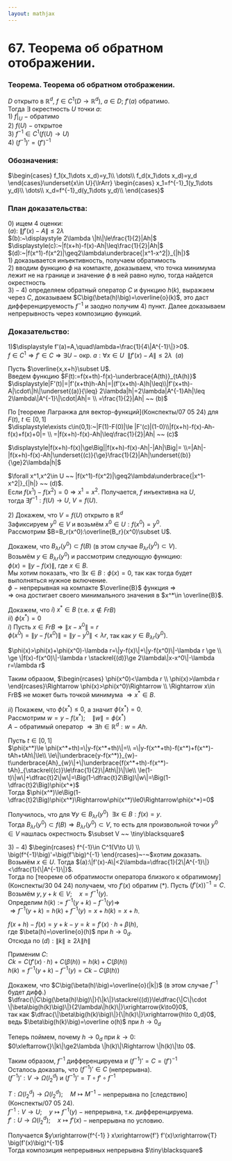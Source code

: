 ```yaml
---  
layout: mathjax  
---  
```

  
# 67. Теорема об обратном отображении.  
  
### Теорема. Теорема об обратном отображении.  
$D$ открыто в $\mathbb{R}^d,~f\in C^1(D\to\mathbb{R}^d),~a\in D;~f'(a)$ обратимо.  
Тогда $\exists$  окрестность $U$ точки $a:$  
$1)~f|_U~-~$обратимо  
$2)~f(U)~-$ открытое  
$3)~f^{-1}\in C^1(f(U)\to U)$  
$4)~\big(f^{-1}\big)'=\big(f'\big)^{-1}$  
  
### Обозначения:  
$\begin{cases}  
f_1(x_1\dots x_d)=y_1\\  
\dots\\  
f_d(x_1\dots x_d)=y_d  
\end{cases}\underset{x\in U}{\lrArr}  
\begin{cases}  
x_1=f^{-1}_1(y_1\dots y_d)\\  
\dots\\  
x_d=f^{-1}_d(y_1\dots y_d)\\  
\end{cases}$  
  
### План доказательства:  
$0)$ ищем 4 оценки:  
$(a):~\|f'(x)-A\|\le2\lambda$  
$(b):~\displaystyle 2\lambda \|h\|\le\frac{1}{2}|Ah|$  
$\displaystyle(c):~|f(x+h)-f(x)-Ah|\leq\frac{1}{2}|Ah|$  
$(d):~|f(x^1)-f(x^2)|\geq2\lambda\underbrace{|x^1-x^2|}_{|h|}$  
$1)$ доказывается инъективность, получаем обратимость  
$2)$ вводим функцию $\phi$ на компакте, доказываем, что точка минимума лежит не на границе и значение $\phi$ в ней равно нулю, тогда найдется окрестность  
$3)-4)$ определяем обратный оператор $C$ и функцию $h(k)$, выражаем через $C$, доказываем $C\big(\beta(h)\big)=\overline{o}(k)$, это даст дифференцируемость $f^{-1}$ и заодно получим $4)$ пункт. Далее доказываем непрерывность через композицию функций.  
  
### Доказательство:  
$1)$$\displaystyle f'(a)=A,\quad\lambda=\frac{1}{4\|A^{-1}\|}>0$.  
$f\in C^1\Rightarrow f'\in C\Rightarrow\exists U~-~$окр. $a:\forall x\in U ~~ \|f'(x)-A\|\le2\lambda ~~ (a)$  
  
Пусть $\overline{x,x+h}\subset U$.  
Введем функцию $F(t):=f(x+th)-f(x)-\underbrace{A(th)}_{tA(h)}$  
$\displaystyle|F'(t)|=|f'(x+th)h-Ah|=|(f'(x+th)-A)h|\leq\\|f'(x+th)-A|\cdot\|h\|\underset{(a)}{\leq} 2\lambda|h|=2\lambda|A^{-1}Ah|\leq 2\lambda\|A^{-1}\|\cdot|Ah|=  
\\  
=\frac{1}{2}|Ah| ~~ (b)$  
  
По [теореме Лагранжа для вектор-функций](Конспекты/07 05 24) для $F(t),~t\in[0,1]$  
$\displaystyle\exists c\in(0,1):~|F(1)-F(0)|\le |F'(c)|(1-0)\\|f(x+h)-f(x)-Ah-f(x)+f(x)+0|=  
\\  
=|f(x+h)-f(x)-Ah|\leq\frac{1}{2}|Ah| ~~ (c)$  
  
$\displaystyle|f(x+h)-f(x)|\ge\Big||f(x+h)-f(x)-Ah|-|Ah|\Big|=  
\\=|Ah|-|f(x+h)-f(x)-Ah|\underset{(c)}{\ge}\frac{1}{2}|Ah|\underset{(b)}{\ge}2\lambda|h|$  
  
$\forall x^1,x^2\in U ~~ |f(x^1)-f(x^2)|\geq2\lambda\underbrace{|x^1-x^2|}_{|h|} ~~ (d)$.  
Если $f(x^1)-f(x^2)=0\Rightarrow x^1=x^2$. Получается, $f$ инъективна на $U$,  
тогда $\exists f^{-1}:f(U)\to U,~V=f(U)$.  
  
$2)$ Докажем, что $V=f(U)$ открыто в $\mathbb{R}^d$  
Зафиксируем $y^0\in V$ и возьмём $x^0\in U:f(x^0)=y^0$.  
Рассмотрим $B=B_r(x^0):\overline{B_r}(x^0)\subset U$.  
  
Докажем, что $B_{\lambda r}(y^0)\subset f(B)$ (в этом случае $B_{\lambda r}(y^0)\subset V$).  
Возьмём $y\in B_{\lambda r}(y^0)$ и рассмотрим следующую функцию:  
$\phi(x)=\|y-f(x)\|$, где $x\in B$.  
Мы хотим показать, что $\exists x\in B:\phi(x)=0$, так как тогда будет выполняться нужное включение.  
$\phi~-~$непрерывная на компакте $\overline{B}$ функция $\Rightarrow$  
$\Rightarrow$ она достигает своего минимального значения в $x^*\in \overline{B}$.  
  
Докажем, что $i)~x^*\in B$ (т.е. $x\notin FrB$)  
                        $ii)$ $\phi(x^*)=0$  
$i)$ Пусть $x\in FrB\Rightarrow \|x-x^0\|=r$  
$\phi(x^0)=\|y-f(x^0)\|=\|y-y^0\|<\lambda r$, так как $y\in B_{\lambda r}(y^0)$.  
  
$\phi(x)>\phi(x)+\phi(x^0)-\lambda r=\|y-f(x)\|+\|y-f(x^0)\|-\lambda r \ge  
\\  
\ge \|f(x)-f(x^0)\|-\lambda r \stackrel{(d)}\ge 2\lambda\|x-x^0\|-\lambda r=\lambda r$  
  
Таким образом, $\begin{rcases}  
\phi(x^0)<\lambda r  
\\  
\phi(x)>\lambda r  
\end{rcases}\Rightarrow \phi(x)>\phi(x^0)\Rightarrow  
\\  
\Rightarrow x\in FrB$ не может быть точкой минимума $\Rightarrow x^*\in B$.  
  
$ii)$ Покажем, что $\phi(x^*)\le 0$, а значит $\phi(x^*)=0$.  
Рассмотрим $w=y-f(x^*)$$;\quad \|w\|=\phi(x^*)$  
$A~-~$обратимый оператор $\Rightarrow\exists h\in \mathbb{R}^d:w=Ah$.  
  
Пусть $t\in[0,1]$  
$\phi(x^*)\le \phi(x^*+th)=\|y-f(x^*+th)\|=\\  
=\|y-f(x^*+th)-f(x^*)+f(x^*)-tAh+tAh\|\le\\  
\le\|\underbrace{y-f(x^*)}_{w}-t\underbrace{Ah}_{w}\|+\|\underbrace{f(x^*+th)-f(x^*)-tAh}_{\stackrel{(c)}\le\frac{1}{2}\|Ath\|}\|\le\\  
\le(1-t)\|w\|+\dfrac{t}2\|w\|=\Big(1-\dfrac{t}2\Big)\|w\|=\Big(1-\dfrac{t}2\Big)\phi(x^*)$  
Тогда $\phi(x^*)\le\Big(1-\dfrac{t}2\Big)\phi(x^*)\Rightarrow\phi(x^*)\le0\Rightarrow\phi(x^*)=0$  
  
Получилось, что для $\forall y\in B_{\lambda r}(y^0) ~~ \exists x\in B:f(x)=y$.  
Тогда $B_{\lambda r}(y^0)\subset f(B)\Rightarrow B_{\lambda r}(y^0)\subset V$, то есть для произвольной точки $y^0\in V$ нашлась окрестность $\subset V ~~ \tiny\blacksquare$  
  
$3)-4)$ $\begin{rcases}  
f^{-1}\in C^1(V\to U)  
\\  
\big(f^{-1}\big)'=\big(f'\big)^{-1}  
\end{rcases}~-~$хотим доказать.  
Возьмём $x\in U$. Тогда $(a):\|f'(x)-A\|<2\lambda=\dfrac{1}{2\|A^{-1}\|}<\dfrac{1}{\|A^{-1}\|}$.  
Тогда по [теореме об обратимости оператора близкого к обратимому](Конспекты/30 04 24) получаем, что $f'(x)$ обратим $( * )$. Пусть $\big(f'(x)\big)^{-1}=C$.  
Возьмём $y,y+k\in V;\quad x=f^{-1}(y)$.  
Определим $h(k):=f^{-1}(y+k)-f^{-1}(y)\Rightarrow$  
$\Rightarrow f^{-1}(y+k)=h(k)+f^{-1}(y)=x+h(k)=x+h$.  
  
$f(x+h)-f(x)=y+k-y=k=f'(x)\cdot h+\beta(h)$,  
где $\beta(h)=\overline{o}(h)$ при $h\to 0_d$.  
Отсюда по $(d):\|k\|\ge 2\lambda \|h\|$  
  
Применим $C$:  
$Ck=C\big(f'(x)\cdot h\big)+C\big(\beta(h)\big)=h(k)+C\big(\beta(h)\big)$  
$h(k)=f^{-1}(y+k)-f^{-1}(y)=Ck-C\big(\beta(h)\big)$  
  
Докажем, что $C\big(\beta(h)\big)=\overline{o}(|k|)$ (в этом случае $f^{-1}$ будет дифф.)  
$\dfrac{\|C\big(\beta(h)\big)\|}{\|k\|}\stackrel{(d)}\le\dfrac{\|C\|\cdot \|\beta\big(h(k)\big)\|}{2\lambda\|h(k)\|}\xrightarrow{k\to0}0$,  
так как $\dfrac{\|\beta\big(h(k)\big)\|}{\|h(k)\|}\xrightarrow{h\to 0_d}0$, ведь $\beta\big(h(k)\big)=\overline o(h)$ при $h\to 0_d$  
  
Теперь поймем, почему $h\to0_d$ при $k\to 0$:  
$0\xleftarrow{}\|k\|\ge2\lambda \|h(k)\|\Rightarrow \|h(k)\|\to 0$.  
  
Таким образом, $f^{-1}$  дифференцируема и $\big(f^{-1}\big)'=C=\big(f'\big)^{-1}$  
Осталось доказать, что $\big(f^{-1}\big)'\in C$ (непрерывна).  
$\big(f^{-1}\big)':V\to\Omega(l_2^d)$ и $\big(f^{-1}\big)'=T\circ f'\circ f^{-1}$  
  
$T:\Omega(l_2^d)\to \Omega(l_2^d);\quad M\mapsto M^{-1}~-~$непрерывна по [следствию](Конспекты/07 05 24).  
$f^{-1}:V\to U;\quad y\mapsto f^{-1}(y)~-~$непрерывна, т.к. дифференцируема.  
$f':U\to \Omega(l_2^d);\quad x\mapsto f'(x)~-~$непрерывна по условию.  
  
Получается $y\xrightarrow{f^{-1} } x\xrightarrow{f'} f'(x)\xrightarrow{T} \big(f'(x)\big)^{-1}$  
Тогда композиция непрерывных непрерывна  $\tiny\blacksquare$  

